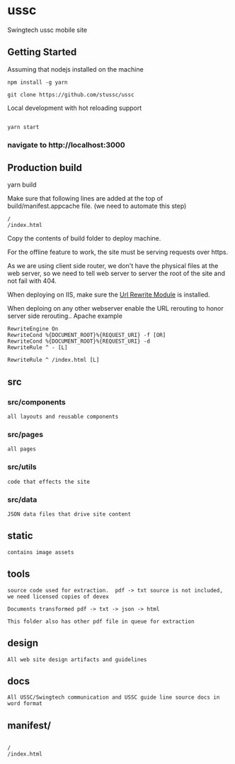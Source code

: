 # ussc
Swingtech ussc mobile site

## Getting Started

Assuming that nodejs installed on the machine
```
npm install -g yarn

git clone https://github.com/stussc/ussc

```

Local development with hot reloading support

```

yarn start

```

### navigate to http://localhost:3000

## Production build

yarn build

Make sure that following lines are added at the top of build/manifest.appcache file. (we need to automate this step)

```
/
/index.html
```

Copy the contents of build folder to deploy machine.

For the offline feature to work, the site must be serving requests over https.

As we are using client side router, we don't have the physical files at the web server, so we need to tell web server to server the root of the site and not fail with 404.

When deploying on IIS, make sure the [Url Rewrite Module](https://www.iis.net/downloads/microsoft/url-rewriteURL) is installed.

When deploing on any other webserver enable the URL rerouting to honor server side rerouting..  Apache example 

```
RewriteEngine On  
RewriteCond %{DOCUMENT_ROOT}%{REQUEST_URI} -f [OR]
RewriteCond %{DOCUMENT_ROOT}%{REQUEST_URI} -d
RewriteRule ^ - [L]

RewriteRule ^ /index.html [L]
```

## src

### src/components

    all layouts and reusable components

### src/pages
    all pages

### src/utils
    code that effects the site


### src/data 

    JSON data files that drive site content

## static

    contains image assets

## tools

    source code used for extraction.  pdf -> txt source is not included, we need licensed copies of devex

    Documents transformed pdf -> txt -> json -> html

    This folder also has other pdf file in queue for extraction

## design

    All web site design artifacts and guidelines

## docs

    All USSC/Swingtech communication and USSC guide line source docs in word format


## manifest/
```

/
/index.html

```